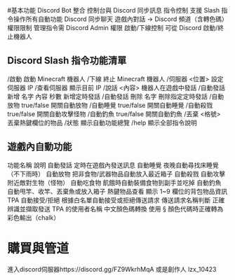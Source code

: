 #基本功能
Discord Bot 整合	控制台與 Discord 同步訊息
指令控制	支援 Slash 指令操作所有自動功能
Discord 同步聊天	遊戲內對話 → Discord 頻道（含轉色碼）
權限限制	管理指令需 Discord Admin 權限
啟動/下線控制	可從 Discord 啟動/終止機器人
## Discord Slash 指令功能清單
/啟動	啟動 Minecraft 機器人
/下線	終止 Minecraft 機器人
/伺服器 <位置>	設定伺服器 IP
/查看伺服器	顯示目前 IP
/說話 <內容>	機器人在遊戲中發話
/自動發話 新增 名字 內容 秒數	新增定時發話
/自動發話 刪除 名字	刪除指定定時發話
/自動放物 true/false	開關自動放物
/自動睡覺 true/false	開關自動睡覺
/自動殺戮 true/false	開關自動攻擊怪物
/自動釣魚 true/false	開關自動釣魚
/丟棄 <格號>	丟棄熱鍵欄位的物品
/狀態	顯示自動功能總覽
/help	顯示全部指令說明

## 遊戲內自動功能
功能名稱	說明
自動發話	定時在遊戲內發送訊息
自動睡覺	夜晚自動尋找床睡覺（不下雨時）
自動放物	把非食物/武器物品自動放入最近箱子
自動殺戮	自動攻擊附近敵對生物（怪物）
自動吃食物	飢餓時自動裝備食物到副手並吃掉
自動釣魚	自動甩竿、收竿、丟棄魚或放入箱子
熱鍵物品查看	顯示 1~9 欄位的背包物品資訊
TPA 自動接受/拒絕	根據白名單自動接受或拒絕傳送請求
傳送請求名稱判斷	正確辨識並擷取發送 TPA 的使用者名稱
中文顏色碼轉換	使用 § 顏色代碼時正確轉為彩色輸出（chalk）

# 購買與管道
進入discord伺服器https://discord.gg/FZ9WkrhMqA
或是創作人 lzx_10423
